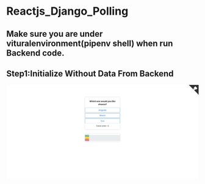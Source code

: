 # Reactjs_Django_Polling

## Make sure you are under vituralenvironment(pipenv shell) when run Backend code. 
 
## Step1:Initialize Without Data From Backend
![image](https://github.com/6vvvvvv/Reactjs_Django_Polling/blob/master/imgs/initial%20without%20backend.jpg)
